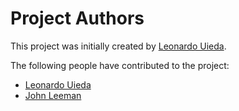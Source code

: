 # Project Authors

This project was initially created by [Leonardo Uieda](http://www.leouieda.com/).

The following people have contributed to the project:

* [Leonardo Uieda](http://www.leouieda.com/)
* [John Leeman](https://github.com/jrleeman)
